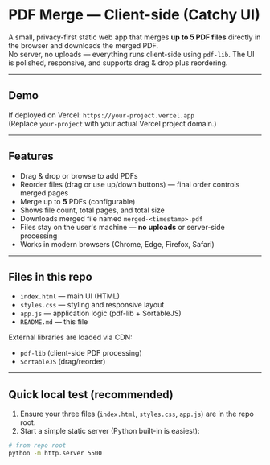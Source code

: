 # PDF Merge — Client-side (Catchy UI)

A small, privacy-first static web app that merges **up to 5 PDF files** directly in the browser and downloads the merged PDF.  
No server, no uploads — everything runs client-side using `pdf-lib`. The UI is polished, responsive, and supports drag & drop plus reordering.

---

## Demo
If deployed on Vercel: `https://your-project.vercel.app`  
(Replace `your-project` with your actual Vercel project domain.)

---

## Features
- Drag & drop or browse to add PDFs
- Reorder files (drag or use up/down buttons) — final order controls merged pages
- Merge up to **5** PDFs (configurable)
- Shows file count, total pages, and total size
- Downloads merged file named `merged-<timestamp>.pdf`
- Files stay on the user's machine — **no uploads** or server-side processing
- Works in modern browsers (Chrome, Edge, Firefox, Safari)

---

## Files in this repo
- `index.html` — main UI (HTML)
- `styles.css` — styling and responsive layout
- `app.js` — application logic (pdf-lib + SortableJS)
- `README.md` — this file

External libraries are loaded via CDN:
- `pdf-lib` (client-side PDF processing)
- `SortableJS` (drag/reorder)

---

## Quick local test (recommended)
1. Ensure your three files (`index.html`, `styles.css`, `app.js`) are in the repo root.
2. Start a simple static server (Python built-in is easiest):

```bash
# from repo root
python -m http.server 5500
